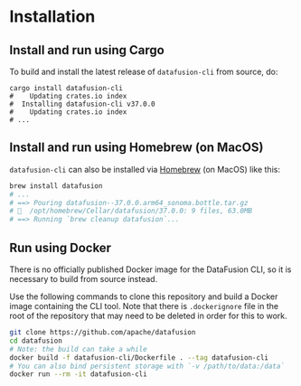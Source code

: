 
# Installation

## Install and run using Cargo

To build and install the latest release of `datafusion-cli` from source, do:

```shell
cargo install datafusion-cli
#    Updating crates.io index
#  Installing datafusion-cli v37.0.0
#    Updating crates.io index
# ...
```

## Install and run using Homebrew (on MacOS)

`datafusion-cli` can also be installed via [Homebrew] (on MacOS) like this:

[homebrew]: https://docs.brew.sh/Installation

```bash
brew install datafusion
# ...
# ==> Pouring datafusion--37.0.0.arm64_sonoma.bottle.tar.gz
# 🍺  /opt/homebrew/Cellar/datafusion/37.0.0: 9 files, 63.0MB
# ==> Running `brew cleanup datafusion`...
```

## Run using Docker

There is no officially published Docker image for the DataFusion CLI, so it is necessary to build from source
instead.

Use the following commands to clone this repository and build a Docker image containing the CLI tool. Note
that there is `.dockerignore` file in the root of the repository that may need to be deleted in order for
this to work.

```bash
git clone https://github.com/apache/datafusion
cd datafusion
# Note: the build can take a while
docker build -f datafusion-cli/Dockerfile . --tag datafusion-cli
# You can also bind persistent storage with `-v /path/to/data:/data`
docker run --rm -it datafusion-cli
```
